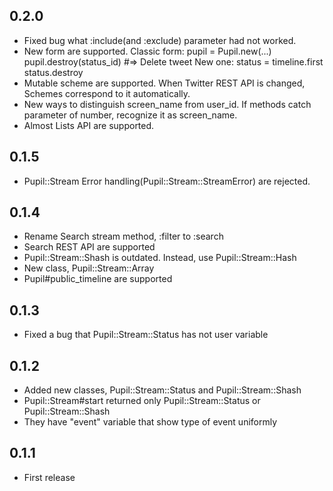 0.2.0
----------------

* Fixed bug what :include(and :exclude) parameter had not worked.
* New form are supported.
  Classic form:
	pupil = Pupil.new(...)
    pupil.destroy(status_id) #=> Delete tweet
  New one:
	status = timeline.first
	status.destroy
* Mutable scheme are supported. When Twitter REST API is changed, Schemes correspond to it automatically.
* New ways to distinguish screen_name from user_id.
  If methods catch parameter of number, recognize it as screen_name.
* Almost Lists API are supported.

0.1.5
----------------

* Pupil::Stream Error handling(Pupil::Stream::StreamError) are rejected.


0.1.4
----------------

* Rename Search stream method, :filter to :search
* Search REST API are supported
* Pupil::Stream::Shash is outdated. Instead, use Pupil::Stream::Hash
* New class, Pupil::Stream::Array
* Pupil#public_timeline are supported

0.1.3
----------------

* Fixed a bug that Pupil::Stream::Status has not user variable

0.1.2
----------------

* Added new classes,
Pupil::Stream::Status and Pupil::Stream::Shash
* Pupil::Stream#start returned only Pupil::Stream::Status or Pupil::Stream::Shash
* They have "event" variable that show type of event uniformly

0.1.1
----------------

* First release